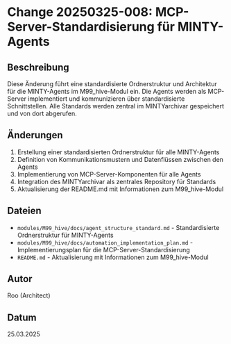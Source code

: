 # Change 20250325-008: MCP-Server-Standardisierung für MINTY-Agents

## Beschreibung

Diese Änderung führt eine standardisierte Ordnerstruktur und Architektur für die MINTY-Agents im M99_hive-Modul ein. Die Agents werden als MCP-Server implementiert und kommunizieren über standardisierte Schnittstellen. Alle Standards werden zentral im MINTYarchivar gespeichert und von dort abgerufen.

## Änderungen

1. Erstellung einer standardisierten Ordnerstruktur für alle MINTY-Agents
2. Definition von Kommunikationsmustern und Datenflüssen zwischen den Agents
3. Implementierung von MCP-Server-Komponenten für alle Agents
4. Integration des MINTYarchivar als zentrales Repository für Standards
5. Aktualisierung der README.md mit Informationen zum M99_hive-Modul

## Dateien

- `modules/M99_hive/docs/agent_structure_standard.md` - Standardisierte Ordnerstruktur für MINTY-Agents
- `modules/M99_hive/docs/automation_implementation_plan.md` - Implementierungsplan für die MCP-Server-Standardisierung
- `README.md` - Aktualisierung mit Informationen zum M99_hive-Modul

## Autor

Roo (Architect)

## Datum

25.03.2025
